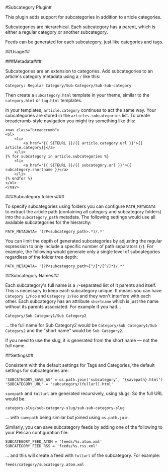 #Subcategory Plugin#

This plugin adds support for subcategories in addition to article categories.

Subcategories are hierarchical. Each subcategory has a parent, which is either a
regular category or another subcategory.

Feeds can be generated for each subcategory, just like categories and tags.

##Usage##

###Metadata###

Subcategories are an extension to categories. Add subcategories to an article's
category metadata using a `/` like this:

    Category: Regular Category/Sub-Category/Sub-Sub-category

Then create a `subcategory.html` template in your theme, similar to the
`category.html` or `tag.html` templates.

In your templates, `article.category` continues to act the same way. Your
subcategories are stored in the `articles.subcategories` list. To create
breadcrumb-style navigation you might try something like this:

    <nav class="breadcrumb">
    <ol>
        <li>
            <a href="{{ SITEURL }}/{{ article.category.url }}">{{ article.category}}</a>
        </li>
    {% for subcategory in article.subcategories %}
        <li>
            <a href="{{ SITEURL }}/{{ subcategory.url }}">{{ subcategory.shortname }}</a>
        </li>
    {% endfor %}
    </ol>
    </nav>

###Subcategory folders###

To specify subcategories using folders you can configure `PATH_METADATA`  
to extract the article path (containing all category and subcategory folders) 
into the `subcategory_path` metadata. The following settings would use all available 
subcategories for the hierarchy:

    PATH_METADATA= '(?P<subcategory_path>.*)/.*'

You can limit the depth of generated subcategories by adjusting the regular expression
to only include a specific number of path separators (`/`). For example, the following 
would generate only a single level of subcategories regardless of the folder tree depth:

    PATH_METADATA= '(?P<subcategory_path>[^/]*/[^/]*)/.*'

##Subcategory Names##

Each subcategory's full name is a `/`-separated list of it parents and itself.
This is necessary to keep each subcategory unique. It means you can have
`Category 1/Foo` and `Category 2/Foo` and they won't interfere with each other.
Each subcategory has an attribute `shortname` which is just the name without
its parents associated. For example if you had…

    Category/Sub Category1/Sub Category2

… the full name for Sub Category2 would be `Category/Sub Category1/Sub Category2` and
the "short name" would be `Sub Category2`.

If you need to use the slug, it is generated from the short name — not the full
name.

##Settings##

Consistent with the default settings for Tags and Categories, the default
settings for subcategories are:

    'SUBCATEGORY_SAVE_AS' = os.path.join('subcategory', '{savepath}.html')
    'SUBCATEGORY_URL' = 'subcategory/(fullurl).html'

`savepath` and `fullurl` are generated recursively, using slugs. So the full
URL would be:

    category-slug/sub-category-slug/sub-sub-category-slug

… with `savepath` being similar but joined using `os.path.join`.

Similarly, you can save subcategory feeds by adding one of the following
to your Pelican configuration file:

    SUBCATEGORY_FEED_ATOM = 'feeds/%s.atom.xml'
    SUBCATEGORY_FEED_RSS = 'feeds/%s.rss.xml'

… and this will create a feed with `fullurl` of the subcategory. For example:

    feeds/category/subcategory.atom.xml

